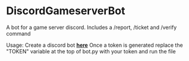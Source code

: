 # DiscordGameserverBot
A bot for a game server discord. Includes a /report, /ticket and /verify command

Usage:
Create a discord bot **[here](https://discord.com/developers)**
Once a token is generated replace the "TOKEN" variable at the top of bot.py with your token and run the file
